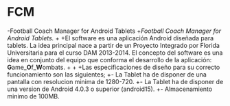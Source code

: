  FCM
  ===
  
 -Football Coach Manager for Android Tablets
 +*Football Coach Manager for Android Tablets.*
 +
 +El software es una aplicación Android diseñada para tablets. La idea principal nace a partir de un Proyecto Integrado por Florida Universitaria para el curso DAM 2013-2014. El concepto del software es una idea en conjunto del equipo que conforma el desarrollo de la aplicación: **G**ame_**O**f_**W**ombats.
 +
 +
 +Las especificaciones de diseño para su correcto funcionamiento son las siguientes;
 +- La Tablet ha de disponer de una pantalla con resolucion minima de 1280-720.
 +- La Tablet ha de disponer de una version de Android 4.0.3 o superior (android15).
 +- Almacenamiento minimo de 100MB.
